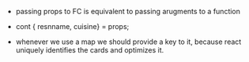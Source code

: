 - passing props to FC is equivalent to passing arugments to a function

- cont { resnname, cuisine} = props;

- whenever we use a map we should provide a key to it, because react uniquely identifies the cards and optimizes it.